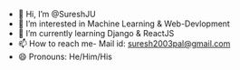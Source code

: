 - 👋 Hi, I’m @SureshJU
- 👀 I’m interested in Machine Learning & Web-Devlopment
- 🌱 I’m currently learning Django & ReactJS
- 📫 How to reach me- Mail id: suresh2003pal@gmail.com
- 😄 Pronouns: He/Him/His

<!---
SureshJU/SureshJU is a ✨ special ✨ repository because its `README.md` (this file) appears on your GitHub profile.
You can click the Preview link to take a look at your changes.
--->
